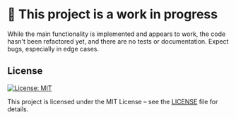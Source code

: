 # 🚧 This project is a work in progress

While the main functionality is implemented and appears to work, the code hasn't been refactored yet, and there are no tests or documentation.
Expect bugs, especially in edge cases.

## License
[![License: MIT](https://img.shields.io/badge/License-MIT-yellow.svg)](https://opensource.org/licenses/MIT)

This project is licensed under the MIT License – see the [LICENSE](./LICENSE) file for details.
